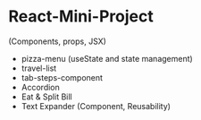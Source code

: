# React-Mini-Project
(Components, props, JSX)
- pizza-menu
(useState and state management)
- travel-list 
- tab-steps-component
- Accordion
- Eat & Split Bill
- Text Expander (Component, Reusability)
